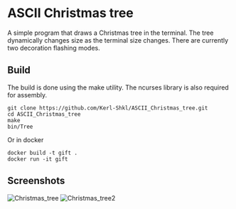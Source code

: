 # ASCII Christmas tree 

A simple program that draws a Christmas tree in the terminal. The tree
dynamically changes size as the terminal size changes. There are currently two
decoration flashing modes.

## Build

The build is done using the make utility. The ncurses library is also required
for assembly.

    git clone https://github.com/Kerl-Shkl/ASCII_Christmas_tree.git
    cd ASCII_Christmas_tree
    make
    bin/Tree

Or in docker

    docker build -t gift .
    docker run -it gift

## Screenshots

![Christmas_tree](https://github.com/Kerl-Shkl/ASCII_Christmas_tree/assets/113191549/46160c8a-d4ca-45ba-a163-35649a59440c)
![Christmas_tree2](https://github.com/Kerl-Shkl/ASCII_Christmas_tree/assets/113191549/2314d459-c196-45e4-a221-ba79b2f77a48)
